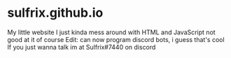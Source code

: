 # sulfrix.github.io
My little website
I just kinda mess around with HTML and JavaScript
not good at it of course
Edit: can now program discord bots, i guess that's cool
If you just wanna talk im at Sulfrix#7440 on discord
